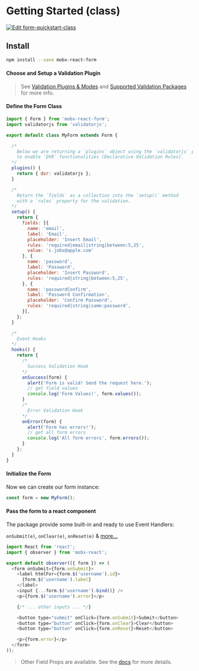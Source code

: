 # Getting Started (class)

[![Edit form-quickstart-class](https://codesandbox.io/static/img/play-codesandbox.svg)](https://codesandbox.io/s/lyj5p91x5z)

## Install

```bash
npm install --save mobx-react-form
```

#### Choose and Setup a Validation Plugin

> See [Validation Plugins & Modes](validation/plugins.html)
 and [Supported Validation Packages](validation/supported-packages.html) for more info.

#### Define the Form Class

```javascript
import { Form } from 'mobx-react-form';
import validatorjs from 'validatorjs';

export default class MyForm extends Form {

  /*
    Below we are returning a `plugins` object using the `validatorjs` package
    to enable `DVR` functionalities (Declarative Validation Rules).
  */
  plugins() {
    return { dvr: validatorjs };
  }

  /*
    Return the `fields` as a collection into the `setup()` method
    with a `rules` property for the validation.
  */
  setup() {
    return {
      fields: [{
        name: 'email',
        label: 'Email',
        placeholder: 'Insert Email',
        rules: 'required|email|string|between:5,25',
        value: 's.jobs@apple.com'
      }, {
        name: 'password',
        label: 'Password',
        placeholder: 'Insert Password',
        rules: 'required|string|between:5,25',
      }, {
        name: 'passwordConfirm',
        label: 'Password Confirmation',
        placeholder: 'Confirm Password',
        rules: 'required|string|same:password',
      }],
    };
  }

  /*
    Event Hooks
  */
  hooks() {
    return {
      /*
        Success Validation Hook
      */
      onSuccess(form) {
        alert('Form is valid! Send the request here.');
        // get field values
        console.log('Form Values!', form.values());
      }
      /*
        Error Validation Hook
      */
      onError(form) {
        alert('Form has errors!');
        // get all form errors
        console.log('All form errors', form.errors());
      }
    };
  }
}
```

#### Initialize the Form

Now we can create our form instance:

```javascript
const form = new MyForm();
```

#### Pass the form to a react component

The package provide some built-in and ready to use Event Handlers:

`onSubmit(e)`, `onClear(e)`, `onReset(e)` & [more...](events/event-handlers.html)

```javascript
import React from 'react';
import { observer } from 'mobx-react';

export default observer(({ form }) => (
  <form onSubmit={form.onSubmit}>
    <label htmlFor={form.$('username').id}>
      {form.$('username').label}
    </label>
    <input {...form.$('username').bind()} />
    <p>{form.$('username').error}</p>

    {/* ... other inputs ... */}

    <button type="submit" onClick={form.onSubmit}>Submit</button>
    <button type="button" onClick={form.onClear}>Clear</button>
    <button type="button" onClick={form.onReset}>Reset</button>

    <p>{form.error}</p>
  </form>
));
```

> Other Field Props are available. See the [docs](api-reference/fields-properties.html) for more details.
